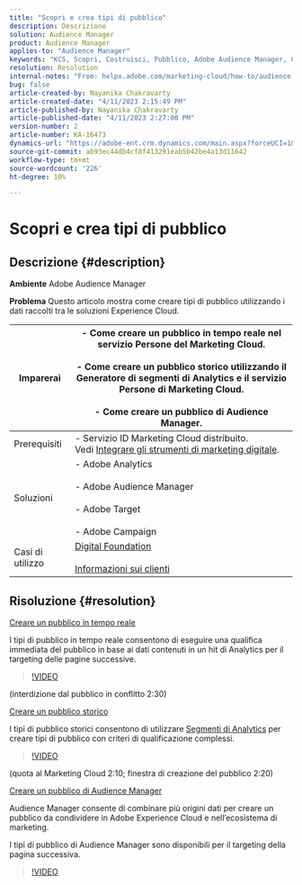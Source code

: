 ```yaml
---
title: "Scopri e crea tipi di pubblico"
description: Descrizione
solution: Audience Manager
product: Audience Manager
applies-to: "Audience Manager"
keywords: "KCS, Scopri, Costruisci, Pubblico, Adobe Audience Manager, Come"
resolution: Resolution
internal-notes: "From: helpx.adobe.com/marketing-cloud/how-to/audience-discovery.html"
bug: false
article-created-by: Nayanika Chakravarty
article-created-date: "4/11/2023 2:15:49 PM"
article-published-by: Nayanika Chakravarty
article-published-date: "4/11/2023 2:27:00 PM"
version-number: 2
article-number: KA-16473
dynamics-url: "https://adobe-ent.crm.dynamics.com/main.aspx?forceUCI=1&pagetype=entityrecord&etn=knowledgearticle&id=86a97157-73d8-ed11-a7c7-6045bd006a22"
source-git-commit: ab93ec44db4cf8f413291eab5b42be4a13d11642
workflow-type: tm+mt
source-wordcount: '226'
ht-degree: 10%

---
```


# Scopri e crea tipi di pubblico

## Descrizione {#description}


<b>Ambiente</b>
Adobe Audience Manager

<b>Problema</b>
Questo articolo mostra come creare tipi di pubblico utilizzando i dati raccolti tra le soluzioni Experience Cloud.


| Imparerai | - Come creare un pubblico in tempo reale nel servizio Persone del Marketing Cloud.<br><br>- Come creare un pubblico storico utilizzando il Generatore di segmenti di Analytics e il servizio Persone di Marketing Cloud.<br><br>- Come creare un pubblico di Audience Manager. |
| --- | --- |
| Prerequisiti | - Servizio ID Marketing Cloud distribuito. Vedi [Integrare gli strumenti di marketing digitale](https://experienceleague.adobe.com/docs/experience-manager-learn/sites/integrations/experience-platform-data-collection-tags/overview.html). |
| Soluzioni | - Adobe Analytics<br><br>- Adobe Audience Manager<br><br>- Adobe Target<br><br>- Adobe Campaign |
| Casi di utilizzo | [Digital Foundation](https://helpx.adobe.com/marketing-cloud/how-to/digital-foundation.html)<br><br>[Informazioni sui clienti](https://experienceleague.adobe.com/docs/experience-platform/profile/ui/user-guide.html?lang=it) |





## Risoluzione {#resolution}


<u>Creare un pubblico in tempo reale</u>

I tipi di pubblico in tempo reale consentono di eseguire una qualifica immediata del pubblico in base ai dati contenuti in un hit di Analytics per il targeting delle pagine successive.




>[!VIDEO](https://video.tv.adobe.com/v/17804t1/)



(interdizione dal pubblico in conflitto 2:30)



<u>Creare un pubblico storico</u>

I tipi di pubblico storici consentono di utilizzare [Segmenti di Analytics](https://experienceleague.adobe.com/docs/analytics/components/segmentation/seg-home.html?lang=it) per creare tipi di pubblico con criteri di qualificazione complessi.




>[!VIDEO](https://video.tv.adobe.com/v/17805/)



(quota al Marketing Cloud 2:10; finestra di creazione del pubblico 2:20)

<u>Creare un pubblico di Audience Manager</u>

Audience Manager consente di combinare più origini dati per creare un pubblico da condividere in Adobe Experience Cloud e nell’ecosistema di marketing.

I tipi di pubblico di Audience Manager sono disponibili per il targeting della pagina successiva.




>[!VIDEO](https://video.tv.adobe.com/v/18113t1/)


